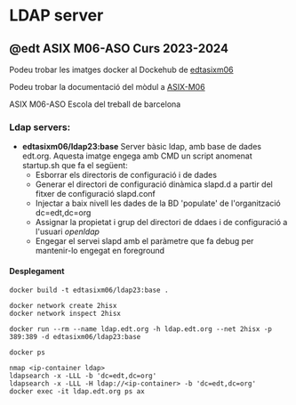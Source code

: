# LDAP server
## @edt ASIX M06-ASO Curs 2023-2024

Podeu trobar les imatges docker al Dockehub de [edtasixm06](https://hub.docker.com/u/edtasixm06/)

Podeu trobar la documentació del mòdul a [ASIX-M06](https://sites.google.com/site/asixm06edt/)

ASIX M06-ASO Escola del treball de barcelona


### Ldap servers:

 * **edtasixm06/ldap23:base** Server bàsic ldap, amb base de dades edt.org.
   Aquesta imatge engega amb CMD un script anomenat startup.sh que fa el següent:
   * Esborrar els directoris de configuració i de dades
   * Generar el directori de configuració dinàmica slapd.d a partir del fitxer de configuració slapd.conf
   * Injectar a baix nivell les dades de la BD 'populate' de l'organització dc=edt,dc=org
   * Assignar la propietat i grup del directori de ddaes i de configuració a l'usuari *openldap*
   * Engegar el servei slapd amb el paràmetre que fa debug per mantenir-lo engegat en foreground

#### Desplegament
```
docker build -t edtasixm06/ldap23:base .
```

```
docker network create 2hisx
docker network inspect 2hisx
```
```
docker run --rm --name ldap.edt.org -h ldap.edt.org --net 2hisx -p 389:389 -d edtasixm06/ldap23:base

docker ps
```

```
nmap <ip-container ldap>
ldapsearch -x -LLL -b 'dc=edt,dc=org'
ldapsearch -x -LLL -H ldap://<ip-container> -b 'dc=edt,dc=org'
docker exec -it ldap.edt.org ps ax
```


